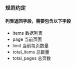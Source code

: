 ### 规范约定


#### 列表返回字段，需要包含以下字段

- items 数据列表
- page 当前页面
- limit 当前每页数量
- total_items 总数量
- total_pages 总页数